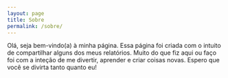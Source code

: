 ```yaml
---
layout: page
title: Sobre
permalink: /sobre/
---
```


Olá, seja bem-vindo(a) à minha página. Essa página foi criada com o intuito de compartilhar alguns dos meus relatórios. 
Muito do que fiz aqui ou faço foi com a inteção de me divertir, aprender e criar coisas novas. Espero que você se divirta tanto quanto eu!

